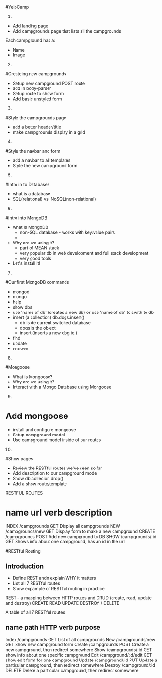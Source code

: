 #YelpCamp

1.
* Add landing page
* Add campgrounds page that lists all the campgrounds

Each campground has a:
* Name
* Image

2. 
#Createing new campgrounds
* Setup new campground POST route
* add in body-parser
* Setup route to show form
* Add basic unstyled form

3.
#Style the campgrounds page
* add a better header/title
* make campgrounds display in a grid

4.
#Style the navbar and form
* add a navbar to all templates
* Style the new campground form

5.
#Intro in to Databases
* what is a database
* SQL(relational) vs. NoSQL(non-relational)

6.
#Intro into MongoDB
* what is MongoDB
    - non-SQL database - works with key:value pairs
    - 
* Why are we using it?
    - part of MEAN stack
    - very popular db in web development and full stack development
    - very good tools
* Let's install it!

7.
#Our first MongoDB commands
* mongod
* mongo
* help
* show dbs
* use 'name of db' (creates a new db) or use 'name of db' to swith to db
* insert (a collection) db.dogs.insert()
    - db is de current switched database
    - dogs is the object
    - insert (inserts a new dog ie.)
* find
* update
* remove

8.
#Mongoose
* What is Mongoose?
* Why are we using it?
* Interact with a Mongo Database using Mongoose

9.
# Add mongoose
* install and configure mongoose
* Setup campground model
* Use campground model inside of our routes

10.
#Show pages
* Review the RESTful routes we've seen so far
* Add description to our campground model
* Show db.collecion.drop()
* Add a show route/template

RESTFUL ROUTES

name    url                  verb    description
===============================================================
INDEX   /campgrounds         GET     Display all campgrounds
NEW     /campgrounds/new     GET     Display form to make a new campground
CREATE  /campgrounds         POST    Add new campground to DB
SHOW    /campgrounds/:id     GET     Shows info about one campground, has an id in the url

#RESTful Routing
## Introduction
* Define REST andn explain WHY it matters
* List all 7 RESTful routes
* Show expample of RESTful routing in practice

REST  - a mapping between HTTP routes and CRUD (create, read, update and destroy)
CREATE
READ
UPDATE
DESTROY / DELETE

A table of all 7 RESTful routes

name            path                    HTTP verb       purpose
-----------------------------------------------------------------------------------------------------------------
Index           /campgrounds            GET             List of all campgrounds
New             /campgrounds/new        GET             Show new campground form
Create          /campgrounds            POST            Create a new campground, then redirect somewhere
Show            /campgrounds/:id        GET             show info about one specific campground
Edit            /campground/:id/edit    GET             show edit form for one campground
Update          /campground/:id         PUT             Update a particular campground, then redirect somewhere
Destroy         /campground/:id         DELETE          Delete a particular campground, then redirect somewhere  



